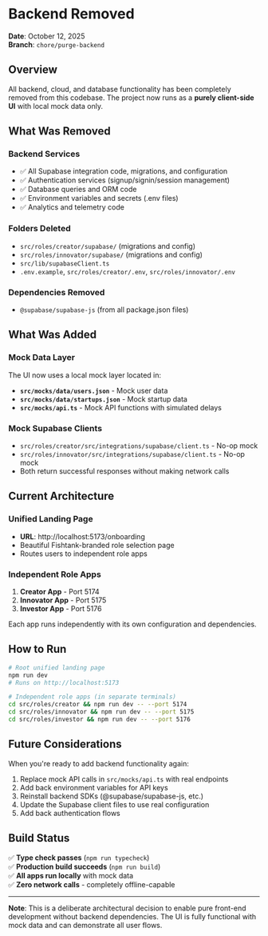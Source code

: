 # Backend Removed

**Date**: October 12, 2025  
**Branch**: `chore/purge-backend`

## Overview

All backend, cloud, and database functionality has been completely removed from this codebase. The project now runs as a **purely client-side UI** with local mock data only.

## What Was Removed

### Backend Services
- ✅ All Supabase integration code, migrations, and configuration
- ✅ Authentication services (signup/signin/session management)
- ✅ Database queries and ORM code
- ✅ Environment variables and secrets (.env files)
- ✅ Analytics and telemetry code

### Folders Deleted
- `src/roles/creator/supabase/` (migrations and config)
- `src/roles/innovator/supabase/` (migrations and config)
- `src/lib/supabaseClient.ts`
- `.env.example`, `src/roles/creator/.env`, `src/roles/innovator/.env`

### Dependencies Removed
- `@supabase/supabase-js` (from all package.json files)

## What Was Added

### Mock Data Layer
The UI now uses a local mock layer located in:
- **`src/mocks/data/users.json`** - Mock user data
- **`src/mocks/data/startups.json`** - Mock startup data
- **`src/mocks/api.ts`** - Mock API functions with simulated delays

### Mock Supabase Clients
- `src/roles/creator/src/integrations/supabase/client.ts` - No-op mock
- `src/roles/innovator/src/integrations/supabase/client.ts` - No-op mock
- Both return successful responses without making network calls

## Current Architecture

### Unified Landing Page
- **URL**: http://localhost:5173/onboarding
- Beautiful Fishtank-branded role selection page
- Routes users to independent role apps

### Independent Role Apps
1. **Creator App** - Port 5174
2. **Innovator App** - Port 5175  
3. **Investor App** - Port 5176

Each app runs independently with its own configuration and dependencies.

## How to Run

```bash
# Root unified landing page
npm run dev
# Runs on http://localhost:5173

# Independent role apps (in separate terminals)
cd src/roles/creator && npm run dev -- --port 5174
cd src/roles/innovator && npm run dev -- --port 5175
cd src/roles/investor && npm run dev -- --port 5176
```

## Future Considerations

When you're ready to add backend functionality again:
1. Replace mock API calls in `src/mocks/api.ts` with real endpoints
2. Add back environment variables for API keys
3. Reinstall backend SDKs (@supabase/supabase-js, etc.)
4. Update the Supabase client files to use real configuration
5. Add back authentication flows

## Build Status

✅ **Type check passes** (`npm run typecheck`)  
✅ **Production build succeeds** (`npm run build`)  
✅ **All apps run locally** with mock data  
✅ **Zero network calls** - completely offline-capable  

---

**Note**: This is a deliberate architectural decision to enable pure front-end development without backend dependencies. The UI is fully functional with mock data and can demonstrate all user flows.

